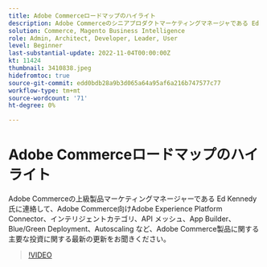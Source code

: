 ```yaml
---
title: Adobe Commerceロードマップのハイライト
description: Adobe Commerceのシニアプロダクトマーケティングマネージャである Ed Kennedy 氏にご参加いただき、Adobe Commerce製品に関する最新の投資情報をお聞かせください
solution: Commerce, Magento Business Intelligence
role: Admin, Architect, Developer, Leader, User
level: Beginner
last-substantial-update: 2022-11-04T00:00:00Z
kt: 11424
thumbnail: 3410838.jpeg
hidefromtoc: true
source-git-commit: edd0bdb28a9b3d065a64a95af6a216b747577c77
workflow-type: tm+mt
source-wordcount: '71'
ht-degree: 0%

---
```


# Adobe Commerceロードマップのハイライト

Adobe Commerceの上級製品マーケティングマネージャーである Ed Kennedy 氏に連絡して、Adobe Commerce向けAdobe Experience Platform Connector、インテリジェントカテゴリ、API メッシュ、App Builder、Blue/Green Deployment、Autoscaling など、Adobe Commerce製品に関する主要な投資に関する最新の更新をお聞きください。

>[!VIDEO](https://video.tv.adobe.com/v/3410838/?quality=12&learn=on)
